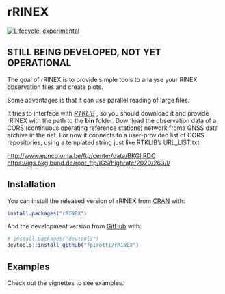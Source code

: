 
<!-- README.md is generated from README.Rmd. Please edit that file -->

# rRINEX

<!-- badges: start -->

[![Lifecycle:
experimental](https://img.shields.io/badge/lifecycle-experimental-orange.svg)](https://lifecycle.r-lib.org/articles/stages.html#experimental)
<!-- badges: end -->

## STILL BEING DEVELOPED, NOT YET OPERATIONAL

The goal of rRINEX is to provide simple tools to analyse your RINEX
observation files and create plots.

Some advantages is that it can use parallel reading of large files.

It tries to interface with
<a href="http://www.rtklib.com" target="_blank"><em>RTKLIB</em></a> , so
you should download it and provide rRINEX with the path to the **bin**
folder. Download the observation data of a CORS (continuous operating
reference stations) network froma GNSS data archive in the net. For now
it connects to a user-provided list of CORS repositories, using a
templated string just like RTKLIB’s URL_LIST.txt

<http://www.epncb.oma.be/ftp/center/data/BKGI.RDC>
<https://igs.bkg.bund.de/root_ftp/IGS/highrate/2020/263/l/>

## Installation

You can install the released version of rRINEX from
[CRAN](https://CRAN.R-project.org) with:

``` r
install.packages("rRINEX")
```

And the development version from [GitHub](https://github.com/) with:

``` r
# install.packages("devtools")
devtools::install_github("fpirotti/rRINEX")
```

## Examples

Check out the vignettes to see examples.
